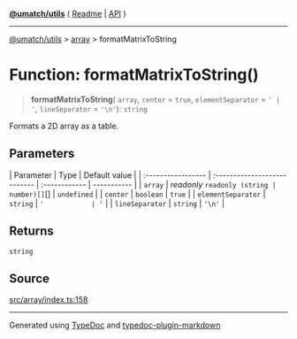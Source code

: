 [**@umatch/utils**](../../README.md) ( [Readme](../../README.md) \| [API](../../API.md) )

---

[@umatch/utils](../../API.md) > [array](../README.md) > formatMatrixToString

# Function: formatMatrixToString()

> **formatMatrixToString**(
> `array`,
> `center` = `true`,
> `elementSeparator` = `' | '`,
> `lineSeparator` = `'\n'`): `string`

Formats a 2D array as a table.

## Parameters

| Parameter          | Type                         | Default value |
| :----------------- | :--------------------------- | :------------ | ----------- |
| `array`            | _readonly_ `readonly (string | number)[]`[]  | `undefined` |
| `center`           | `boolean`                    | `true`        |
| `elementSeparator` | `string`                     | `'            | '`          |
| `lineSeparator`    | `string`                     | `'\n'`        |

## Returns

`string`

## Source

[src/array/index.ts:158](https://github.com/umatch-oficial/utils/blob/fe3e40a/src/array/index.ts#L158)

---

Generated using [TypeDoc](https://typedoc.org/) and [typedoc-plugin-markdown](https://www.npmjs.com/package/typedoc-plugin-markdown)
